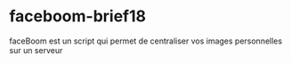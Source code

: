 # faceboom-brief18
faceBoom est un script qui permet de centraliser vos images personnelles sur un serveur
